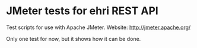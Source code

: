 JMeter tests for ehri REST API
==============================
Test scripts for use with Apache JMeter. 
Website: http://jmeter.apache.org/

Only one test for now, but it shows how it can be done. 
